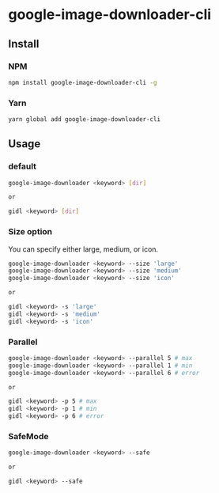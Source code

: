 # google-image-downloader-cli

## Install

### NPM

```bash
npm install google-image-downloader-cli -g
```

### Yarn

```bash
yarn global add google-image-downloader-cli
```

## Usage

### default

```bash
google-image-downloader <keyword> [dir]

or

gidl <keyword> [dir]
```

### Size option

You can specify either large, medium, or icon.

```bash
google-image-downloader <keyword> --size 'large'
google-image-downloader <keyword> --size 'medium'
google-image-downloader <keyword> --size 'icon'

or

gidl <keyword> -s 'large'
gidl <keyword> -s 'medium'
gidl <keyword> -s 'icon'
```

### Parallel

```bash
google-image-downloader <keyword> --parallel 5 # max
google-image-downloader <keyword> --parallel 1 # min
google-image-downloader <keyword> --parallel 6 # error

or

gidl <keyword> -p 5 # max
gidl <keyword> -p 1 # min
gidl <keyword> -p 6 # error
```

### SafeMode

```bash
google-image-downloader <keyword> --safe

or

gidl <keyword> --safe
```

